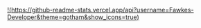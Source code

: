 [!(https://github-readme-stats.vercel.app/api?username=Fawkes-Developer&theme=gotham&show_icons=true)](https://github.com/anuraghazra/github-readme-stats)

